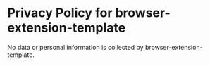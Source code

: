 # Privacy Policy for browser-extension-template

No data or personal information is collected by browser-extension-template.
